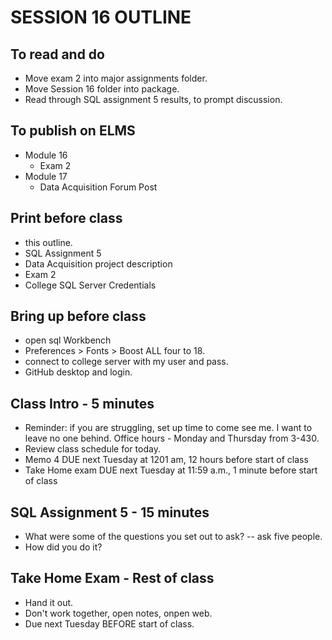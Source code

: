 # SESSION 16 OUTLINE

## To read and do
* Move exam 2 into major assignments folder.
* Move Session 16 folder into package.  
* Read through SQL assignment 5 results, to prompt discussion.  

## To publish on ELMS
* Module 16
  * Exam 2
* Module 17
  * Data Acquisition Forum Post

## Print before class
* this outline.
* SQL Assignment 5
* Data Acquisition project description
* Exam 2  
* College SQL Server Credentials

## Bring up before class
* open sql Workbench
* Preferences > Fonts > Boost ALL four to 18.
* connect to college server with my user and pass.
* GitHub desktop and login.

## Class Intro - 5 minutes
* Reminder: if you are struggling, set up time to come see me.  I want to leave no one behind. Office hours - Monday and Thursday from 3-430.
* Review class schedule for today.
* Memo 4 DUE next Tuesday at 1201 am, 12 hours before start of class
* Take Home exam DUE next Tuesday at 11:59 a.m., 1 minute before start of class

## SQL Assignment 5 - 15 minutes
* What were some of the questions you set out to ask? -- ask five people.
* How did you do it?

## Take Home Exam - Rest of class
* Hand it out.
* Don't work together, open notes, onpen web.   
* Due next Tuesday BEFORE start of class.
